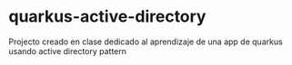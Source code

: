 # quarkus-active-directory

Projecto creado en clase dedicado al aprendizaje de una app de quarkus usando active directory pattern

